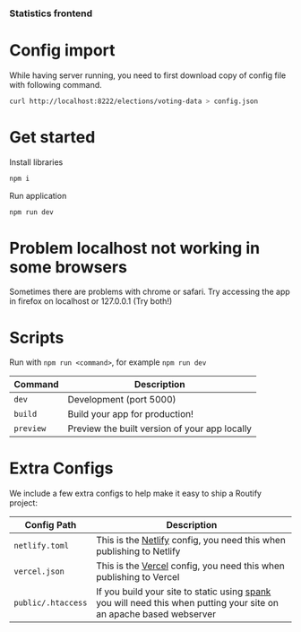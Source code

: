 
### Statistics frontend

# Config import
While having server running, you need to first download copy of config file with following command. 
```sh
curl http://localhost:8222/elections/voting-data > config.json
```

# Get started

Install libraries
```sh
npm i
```

Run application
```sh
npm run dev
```

# Problem localhost not working in some browsers
Sometimes there are problems with chrome or safari. Try accessing the app in firefox on localhost or 127.0.0.1 (Try both!)


# Scripts

Run with `npm run <command>`, for example `npm run dev`

| Command   | Description                                   |
|-----------|-----------------------------------------------|
| `dev`     | Development (port 5000)                       |
| `build`   | Build your app for production!                |
| `preview` | Preview the built version of your app locally |


# Extra Configs
We include a few extra configs to help make it easy to ship a Routify project:

| Config Path        | Description                                                                                                                                                |
|--------------------|------------------------------------------------------------------------------------------------------------------------------------------------------------|
| `netlify.toml`     | This is the [Netlify](https://www.netlify.com/) config, you need this when publishing to Netlify                                                           |
| `vercel.json`      | This is the [Vercel](https://vercel.com/) config, you need this when publishing to Vercel                                                                  |
| `public/.htaccess` | If you build your site to static using [spank](https://www.npmjs.com/package/spank) you will need this when putting your site on an apache based webserver |